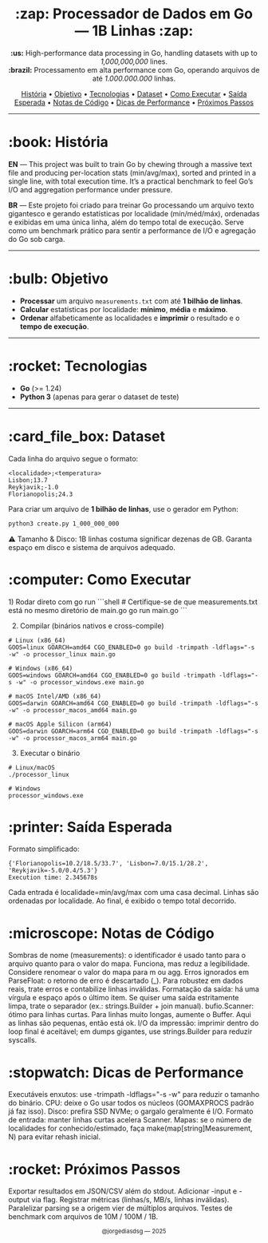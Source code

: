 <h1 align="center">:zap: Processador de Dados em Go — 1B Linhas :zap:</h1>

<p align="center">
<b>:us:</b> High-performance data processing in Go, handling datasets with up to <i>1,000,000,000</i> lines.<br>
<b>:brazil:</b> Processamento em alta performance com Go, operando arquivos de até <i>1.000.000.000</i> linhas.
</p>

<p align="center">
 <a href="#history">História</a> •
 <a href="#objective">Objetivo</a> •
 <a href="#technologies">Tecnologias</a> •
 <a href="#dataset">Dataset</a> •
 <a href="#how-to-run">Como Executar</a> •
 <a href="#expected-output">Saída Esperada</a> •
 <a href="#code-notes">Notas de Código</a> •
 <a href="#perf-notes">Dicas de Performance</a> •
 <a href="#next-steps">Próximos Passos</a>
</p>

---

<h1 id="history">:book: História</h1>

**EN** — This project was built to train Go by chewing through a massive text file and producing per-location stats (min/avg/max), sorted and printed in a single line, with total execution time. It’s a practical benchmark to feel Go’s I/O and aggregation performance under pressure.

**BR** — Este projeto foi criado para treinar Go processando um arquivo texto gigantesco e gerando estatísticas por localidade (mín/méd/máx), ordenadas e exibidas em uma única linha, além do tempo total de execução. Serve como um benchmark prático para sentir a performance de I/O e agregação do Go sob carga.

---

<h1 id="objective">:bulb: Objetivo</h1>

- **Processar** um arquivo `measurements.txt` com até **1 bilhão de linhas**.  
- **Calcular** estatísticas por localidade: **mínimo**, **média** e **máximo**.  
- **Ordenar** alfabeticamente as localidades e **imprimir** o resultado e o **tempo de execução**.

---

<h1 id="technologies">:rocket: Tecnologias</h1>

- **Go** (>= 1.24)  
- **Python 3** (apenas para gerar o dataset de teste)

---

<h1 id="dataset">:card_file_box: Dataset</h1>

Cada linha do arquivo segue o formato:
```
<localidade>;<temperatura>
Lisbon;13.7
Reykjavik;-1.0
Florianopolis;24.3
```


Para criar um arquivo de **1 bilhão de linhas**, use o gerador em Python:

```bash
python3 create.py 1_000_000_000
```

⚠️ Tamanho & Disco: 1B linhas costuma significar dezenas de GB. Garanta espaço em disco e sistema de arquivos adequado.

<h1 id="how-to-run">:computer: Como Executar</h1>
1) Rodar direto com go run
```shell
# Certifique-se de que measurements.txt está no mesmo diretório de main.go
go run main.go
```

2) Compilar (binários nativos e cross-compile)
```shell
# Linux (x86_64)
GOOS=linux GOARCH=amd64 CGO_ENABLED=0 go build -trimpath -ldflags="-s -w" -o processor_linux main.go

# Windows (x86_64)
GOOS=windows GOARCH=amd64 CGO_ENABLED=0 go build -trimpath -ldflags="-s -w" -o processor_windows.exe main.go

# macOS Intel/AMD (x86_64)
GOOS=darwin GOARCH=amd64 CGO_ENABLED=0 go build -trimpath -ldflags="-s -w" -o processor_macos_amd64 main.go

# macOS Apple Silicon (arm64)
GOOS=darwin GOARCH=arm64 CGO_ENABLED=0 go build -trimpath -ldflags="-s -w" -o processor_macos_arm64 main.go

```

3) Executar o binário
```shell
# Linux/macOS
./processor_linux

# Windows
processor_windows.exe
```

<h1 id="expected-output">:printer: Saída Esperada</h1>
Formato simplificado:

```shell
{'Florianopolis=10.2/18.5/33.7', 'Lisbon=7.0/15.1/28.2', 'Reykjavik=-5.0/0.4/5.3'}
Execution time: 2.345678s
```

Cada entrada é localidade=min/avg/max com uma casa decimal.
Linhas são ordenadas por localidade.
Ao final, é exibido o tempo total decorrido.

<h1 id="code-notes">:microscope: Notas de Código</h1>
Sombras de nome (measurements): o identificador é usado tanto para o arquivo quanto para o valor do mapa. Funciona, mas reduz a legibilidade. Considere renomear o valor do mapa para m ou agg.
Erros ignorados em ParseFloat: o retorno de erro é descartado (_). Para robustez em dados reais, trate erros e contabilize linhas inválidas.
Formatação da saída: há uma vírgula e espaço após o último item. Se quiser uma saída estritamente limpa, trate o separador (ex.: strings.Builder + join manual).
bufio.Scanner: ótimo para linhas curtas. Para linhas muito longas, aumente o Buffer. Aqui as linhas são pequenas, então está ok.
I/O da impressão: imprimir dentro do loop final é aceitável; em dumps gigantes, use strings.Builder para reduzir syscalls.

<h1 id="perf-notes">:stopwatch: Dicas de Performance</h1>
Executáveis enxutos: use -trimpath -ldflags="-s -w" para reduzir o tamanho do binário.
CPU: deixe o Go usar todos os núcleos (GOMAXPROCS padrão já faz isso).
Disco: prefira SSD NVMe; o gargalo geralmente é I/O.
Formato de entrada: manter linhas curtas acelera Scanner.
Mapas: se o número de localidades for conhecido/estimado, faça make(map[string]Measurement, N) para evitar rehash inicial.

<h1 id="next-steps">:rocket: Próximos Passos</h1>
Exportar resultados em JSON/CSV além do stdout.
Adicionar -input e -output via flag.
Registrar métricas (linhas/s, MB/s, linhas inválidas).
Paralelizar parsing se a origem vier de múltiplos arquivos.
Testes de benchmark com arquivos de 10M / 100M / 1B.

<p align="center"> <sub>@jorgediasdsg — 2025</sub> </p> 


